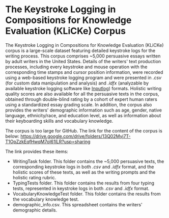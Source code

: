 # The Keystroke Logging in Compositions for Knowledge Evaluation (KLiCKe) Corpus

The Keystroke Logging in Compositions for Knowledge Evaluation (KLiCKe) corpus is a large-scale dataset featuring detailed keystroke logs for the writing process. This corpus comprises ~5,000 persuasive essays written by adult writers in the United States. Details of the writers' text production processes, including every keystroke and mouse operation with the corresponding time stamps and cursor position information, were recorded using a web-based keystroke logging program and were presented in _.csv_ (for custom data manipulation and analysis) and _.idfx_ (analyzable by available keystroke logging software like [Inputlog](https://www.inputlog.net/)) formats. Holistic writing quality scores are also available for all the persuasive texts in the corpus, obtained through double-blind rating by a cohort of expert human raters using a standardized essay grading scale. In addition, the corpus also provides the writers' demographic information such as age, gender, native language, ethnicity/race, and education level, as well as information about their keyboarding skills and vocabulary knowledge.

The corpus is too large for GitHub. The link for the content of the corpus is below:
https://drive.google.com/drive/folders/13Q02Mvj7T-T1OpZzkEqfHwqM7oI61lLR?usp=sharing

The link provides these items:

- WritingTask folder. This folder contains the ~5,000 persuasive texts, the corresponding keystroke logs in both _.csv_ and _.idfx_ format, and the holistic scores of these texts, as well as the writing prompts and the holistic rating rubric.
- TypingTests folder. This folder contains the results from four typing tests, represented in keystroke logs in both _.csv_ and _.idfx_ format.
- VocabularyKnowledgeTest folder. This folder contains the results from the vocabulary knowledge test.
- demographic_info.csv. This spreadsheet contains the writers' demographic details.

